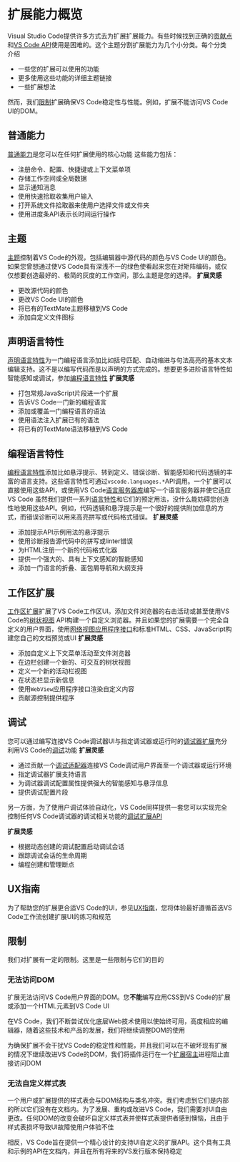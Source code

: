 # 扩展能力概览
Visual Studio Code提供许多方式去为扩展扩展能力。有些时候找到正确的[贡献点](/9.%20%E6%9F%A5%E9%98%85/2.%20%E8%B4%A1%E7%8C%AE%E7%82%B9.md)和[VS Code API](/9.%20%E6%9F%A5%E9%98%85/1.%20VS%20Code%20API.md)使用是困难的。这个主题分割扩展能力为几个小分类。每个分类介绍
- 一些您的扩展可以使用的功能
- 更多使用这些功能的详细主题链接
- 一些扩展想法

然而，我们[限制](##限制)扩展确保VS Code稳定性与性能。例如，扩展不能访问VS Code UI的DOM。
## 普通能力
[普通能力](2.%20%E6%99%AE%E9%80%9A%E8%83%BD%E5%8A%9B.md)是您可以在任何扩展使用的核心功能
这些能力包括：
- 注册命令、配置、快捷键或上下文菜单项
- 存储工作空间或全局数据
- 显示通知消息
- 使用快速拾取收集用户输入
- 打开系统文件拾取器来使用户选择文件或文件夹
- 使用进度条API表示长时间运行操作
## 主题
[主题](3.%20%E4%B8%BB%E9%A2%98.md)控制着VS Code的外观，包括编辑器中源代码的颜色与VS Code UI的颜色。如果您曾想通过使VS Code具有深浅不一的绿色使看起来您在对矩阵编码，或仅仅想要创造最好的、极简的灰度的工作空间，那么主题是您的选择。
__扩展灵感__
- 更改源代码的颜色
- 更改VS Code UI的颜色
- 将已有的TextMate主题移植到VS Code
- 添加自定义文件图标
## 声明语言特性
[声明语言特性](../6.%20%E8%AF%AD%E8%A8%80%E6%89%A9%E5%B1%95/1.%20%E6%A6%82%E8%A7%88.md#声明语言特性)为一门编程语言添加比如括号匹配、自动缩进与句法高亮的基本文本编辑支持。这不是以编写代码而是以声明的方式完成的。想要更多进阶语言特性如智能感知或调试，参加[编程语言特性](../6.%20%E8%AF%AD%E8%A8%80%E6%89%A9%E5%B1%95/1.%20%E6%A6%82%E8%A7%88.md#编程语言特性)
__扩展灵感__
- 打包常规JavaScript片段进一个扩展
- 告诉VS Code一门新的编程语言
- 添加或覆盖一门编程语言的语法
- 使用语法注入扩展已有的语法
- 将已有的TextMate语法移植到VS Code
## 编程语言特性
[编程语言特性](../6.%20%E8%AF%AD%E8%A8%80%E6%89%A9%E5%B1%95/1.%20%E6%A6%82%E8%A7%88.md#编程语言特性)添加比如悬浮提示、转到定义、错误诊断、智能感知和代码透镜的丰富的语言支持。这些语言特性可通过`vscode.languages.*`API调用。一个扩展可以直接使用这些API，或使用VS Code[语言服务器库](https://github.com/microsoft/vscode-languageserver-node)编写一个语言服务器并使它适应VS Code
虽然我们提供一系列[语言特性](../6.%20%E8%AF%AD%E8%A8%80%E6%89%A9%E5%B1%95/6.%20%E7%BC%96%E7%A8%8B%E8%AF%AD%E8%A8%80%E7%89%B9%E6%80%A7.md)和它们的预定用法，没什么能妨碍您创造性地使用这些API。例如，代码透镜和悬浮提示是一个很好的提供附加信息的方式，而错误诊断可以用来高亮拼写或代码格式错误。
__扩展灵感__
- 添加提示API示例用法的悬浮提示
- 使用诊断报告源代码中的拼写或linter错误
- 为HTML注册一个新的代码格式化器
- 提供一个强大的、具有上下文感知的智能感知
- 添加一门语言的折叠、面包屑导航和大纲支持
## 工作区扩展
[工作区扩展](4.%20%E6%89%A9%E5%B1%95%E5%B7%A5%E4%BD%9C%E5%8C%BA.md)扩展了VS Code工作区UI。添加文件浏览器的右击活动或甚至使用VS Code的[树状视图](../4.%20%E6%89%A9%E5%B1%95%E6%8C%87%E5%8D%97/6.%20%E6%A0%91%E7%8A%B6%E8%A7%86%E5%9B%BE.md) API构建一个自定义浏览器。并且如果您的扩展需要一个完全自定义的用户界面，使用[网络视图应用程序接口](../4.%20%E6%89%A9%E5%B1%95%E6%8C%87%E5%8D%97/7.%20%E7%BD%91%E7%BB%9C%E8%A7%86%E5%9B%BE.md)和标准HTML、CSS、JavaScript构建您自己的文档预览或UI
__扩展灵感__
- 添加自定义上下文菜单活动至文件浏览器
- 在边栏创建一个新的、可交互的树状视图
- 定义一个新的活动栏视图
- 在状态栏显示新信息
- 使用`WebView`应用程序接口渲染自定义内容
- 贡献源控制提供程序
## 调试
您可以通过编写连接VS Code调试器UI与指定调试器或运行时的[调试器扩展](../4.%20%E6%89%A9%E5%B1%95%E6%8C%87%E5%8D%97/16.%20%E8%B0%83%E8%AF%95%E5%99%A8%E6%89%A9%E5%B1%95.md)充分利用VS Code的[调试](https://code.visualstudio.com/docs/editor/debugging)功能
__扩展灵感__
- 通过贡献一个[调试适配器](https://microsoft.github.io/debug-adapter-protocol/implementors/adapters/)连接VS Code调试用户界面至一个调试器或运行环境
- 指定调试器扩展支持语言
- 为调试器调试配置属性提供强大的智能感知与悬浮信息
- 提供调试配置片段

另一方面，为了使用户调试体验自动化，VS Code同样提供一套您可以实现完全控制任何VS Code调试器的调试相关功能的[调试扩展API](/9.%20%E6%9F%A5%E9%98%85/1.%20VS%20Code%20API.md#调试)

__扩展灵感__
- 根据动态创建的调试配置启动调试会话
- 跟踪调试会话的生命周期
- 编程创建和管理断点
## UX指南
为了帮助您的扩展更合适VS Code的UI，参见[UX指南](/5.%20UX%20%E6%8C%87%E5%8D%97/1.%20%E6%A6%82%E8%A7%88.md)，您将体验最好遵循首选VS Code工作流创建扩展UI的练习和规范
## 限制
我们对扩展有一定的限制。这里是一些限制与它们的目的
### 无法访问DOM
扩展无法访问VS Code用户界面的DOM。您**不能**编写应用CSS到VS Code的扩展或添加一个HTML元素到VS Code UI

在VS Code，我们不断尝试优化底层Web技术使用以使始终可用，高度相应的编辑器，随着这些技术和产品的发展，我们将继续调整DOM的使用

为确保扩展不会干扰VS Code的稳定性和性能，并且我们可以在不破坏现有扩展的情况下继续改进VS Code的DOM，我们将插件运行在一个[扩展宿主](/8.%20%E8%BF%9B%E9%98%B6%E4%B8%BB%E9%A2%98/1.%20%E6%89%A9%E5%B1%95%E5%AE%BF%E4%B8%BB.md)进程阻止直接访问DOM
### 无法自定义样式表
一个用户或扩展提供的样式表会与DOM结构与类名冲突。我们考虑到它们是内部的所以它们没有在文档内。为了发展、重构或改进VS Code，我们需要对UI自由更改。任何DOM的改变会破坏自定义样式表并使样式表提供者感到懊恼，且由于样式表损坏导致UI故障使用户体验不佳

相反，VS Code旨在提供一个精心设计的支持UI自定义的扩展API。这个具有工具和示例的API在文档内，并且在所有将来的VS发行版本保持稳定

